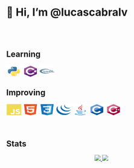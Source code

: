 # 👋 Hi, I’m @lucascabralv

<br></br>
## Learning
<div style="display: inline_block">
  <img align="center" alt="Cabral-Python" height="30" width="40" src="https://raw.githubusercontent.com/devicons/devicon/master/icons/python/python-original.svg">
  <img align="center" alt="Cabral-Csharp" height="30" width="40" src="https://raw.githubusercontent.com/devicons/devicon/master/icons/csharp/csharp-original.svg">
  <img align="center" alt="Cabral-Csharp" height="30" width="40" src="https://raw.githubusercontent.com/devicons/devicon/master/icons/opengl/opengl-original.svg">
</div>

## Improving
<div style="display: inline_block">
  <img align="center" alt="Cabral-Js" height="30" width="40" src="https://raw.githubusercontent.com/devicons/devicon/master/icons/javascript/javascript-plain.svg">
  <img align="center" alt="Cabral-HTML" height="30" width="40" src="https://raw.githubusercontent.com/devicons/devicon/master/icons/html5/html5-original.svg">
  <img align="center" alt="Cabral-CSS" height="30" width="40" src="https://raw.githubusercontent.com/devicons/devicon/master/icons/css3/css3-original.svg">
  <img align="center" alt="Cabral-Jquery" height="30" width="40" src="https://github.com/devicons/devicon/raw/master/icons/jquery/jquery-original.svg">
  <img align="center" alt="Cabral-Java" height="30" width="40" src="https://github.com/devicons/devicon/raw/master/icons/java/java-original.svg">
  <img align="center" alt="Cabral-C" height="30" width="40" src="https://raw.githubusercontent.com/devicons/devicon/master/icons/c/c-original.svg">
  <img align="center" alt="Cabral-CPlusPlus" height="30" width="40" src="https://github.com/devicons/devicon/raw/master/icons/cplusplus/cplusplus-original.svg">
</div>
<br></br>

## Stats
<div align="center">
  <a href="https://github.com/lucascabralv">
  <img height="180em" src="https://github-readme-stats.vercel.app/api?username=lucascabralv&show_icons=true&theme=dracula&include_all_commits=true&count_private=true"/>
  <img height="180em" src="https://github-readme-stats.vercel.app/api/top-langs/?username=lucascabralv&layout=compact&langs_count=7&theme=dracula"/>
</div>

